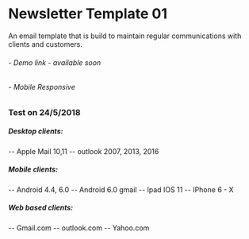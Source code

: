 # **Newsletter Template 01**

An email template that is build to maintain regular communications with clients and customers.

###### - Demo link - available soon

###### - Mobile Responsive 

### Test on 24/5/2018
##### Desktop clients:
-- Apple Mail 10,11
-- outlook 2007, 2013, 2016
##### Mobile clients:
-- Android 4.4, 6.0
-- Android 6.0 gmail
-- Ipad IOS 11
-- IPhone 6 - X
##### Web based clients:
-- Gmail.com
-- outlook.com
-- Yahoo.com

